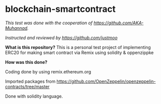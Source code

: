 # blockchain-smartcontract
*This test was done with the cooperation of https://github.com/AKA-Muhannad.*

*Instructed and reviewed by https://github.com/justmoo*


**What is this repository?**
This is a personal test project of implementing ERC20 for making smart contract via Remix using solidity & oppenzippke

**How was this done?**

Coding done by using remix.ethereum.org

Imported packages from https://github.com/OpenZeppelin/openzeppelin-contracts/tree/master

Done with solidity language.
